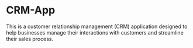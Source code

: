 # CRM-App

This is a customer relationship management (CRM) application designed to help businesses manage their interactions with customers and streamline their sales process.

